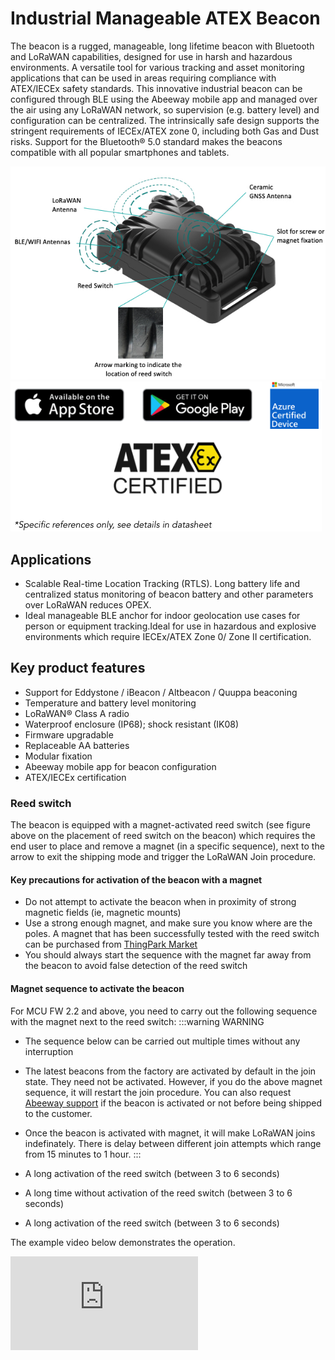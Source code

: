 # Industrial Manageable ATEX Beacon

The beacon is a rugged, manageable, long lifetime beacon with Bluetooth and
LoRaWAN capabilities, designed for use in harsh and hazardous
environments. A versatile tool for various tracking and asset
monitoring applications that can be used in areas requiring
compliance with ATEX/IECEx safety standards. This innovative industrial beacon can be configured through BLE
using the Abeeway mobile app and managed over the air using
any LoRaWAN network, so supervision (e.g. battery level) and
configuration can be centralized. The intrinsically safe design
supports the stringent requirements of IECEx/ATEX zone 0,
including both Gas and Dust risks. Support for the Bluetooth®
5.0 standard makes the beacons compatible with all popular
smartphones and tablets.

<img src="images/CompactTrackerPlacement.jpg" border="0" />
<img src="images/image_azure_certification.png" border="0" />

## Applications
- Scalable Real-time Location Tracking (RTLS). Long battery life and centralized status monitoring of
beacon battery and other parameters over LoRaWAN reduces OPEX.
- Ideal manageable BLE anchor for indoor geolocation use cases for person or equipment tracking.Ideal
for use in hazardous and explosive environments which require IECEx/ATEX Zone 0/ Zone II certification.

## Key product features
- Support for Eddystone / iBeacon / Altbeacon / Quuppa beaconing
- Temperature and battery level monitoring
- LoRaWAN® Class A radio
- Waterproof enclosure (IP68); shock resistant (IK08)
- Firmware upgradable
- Replaceable AA batteries
- Modular fixation
- Abeeway mobile app for beacon configuration
- ATEX/IECEx certification

### Reed switch
The beacon is equipped with a magnet-activated reed switch (see figure above on the placement of reed switch on the beacon) which requires the end user to place and remove a magnet (in a specific sequence), next to the arrow to exit the shipping mode and trigger the LoRaWAN Join procedure.

#### Key precautions for activation of the beacon with a magnet
* Do not attempt to activate the beacon when in proximity of strong magnetic fields (ie, magnetic mounts)
* Use a strong enough magnet, and make sure you know where are the poles. A magnet that has been successfully tested with the reed switch can be purchased from [ThingPark Market](https://market.thingpark.com/abeeway-compact-tracker-magnets-reed-switch.html)
* You should always start the sequence with the magnet far away from the beacon to avoid false detection of the reed switch

#### Magnet sequence to activate the beacon
For MCU FW 2.2 and above, you need to carry out the following sequence with the magnet next to the reed switch:
:::warning WARNING
* The sequence below can be carried out multiple times without any interruption
* The latest beacons from the factory are activated by default in the join state. They need not be activated. However, if you do the above magnet sequence, it will restart the join procedure. You can also request [Abeeway support](../../../D-Reference/FAQ_R/) if the beacon is activated or not before being shipped to the customer.
* Once the beacon is activated with magnet, it will make LoRaWAN joins indefinately. There is delay between different join attempts which range from 15 minutes to 1 hour.
:::

* A long activation of the reed switch (between 3 to 6 seconds)
* A long time without activation of the reed switch (between 3 to 6 seconds)
* A long activation of the reed switch (between 3 to 6 seconds)

The example video below demonstrates the operation.
<html><iframe type="text/html" frameborder="0" allowfullscreen="1" src="https://www.youtube.com/embed/2t8zI3cbfys?" height="150px" width="300px"/></html>

:::warning WARNING
* For more information on the battery lifetime of the beacon, visit [here](../AbeewayDeviceManager_C/PowerConsumption_R)
* For more information on beacon firmware documentation, visit [here](../../documentation-library/AbeewayTrackers_R.md#TrackersRefGuide).
:::


### Standards and certifications

* LoRa Alliance: EU868, US915, AS923, AU915
* Radio: EC, FCC, IC, TELEC
* ATEX zone 0 (ordering option)
  - II 1G Ex ia IIC T4 Ga Ta -20 °C ... +40 °C
  - II 1D Ex ia IIIC T135°C Da Ta -20 °C ... +40 °C
* ATEX zone 2 (ordering option)
  - II 3G Ex ic nA IIC T4 Gc Ta -20 °C ... +40 °C
  - II 3D Ex ic tc IIIB T135°C Dc Ta -20 °C ... +40 °C
* IECEx (ordering option)
  - Ex ia IIC T4 Ga
  - Ex ia IIIC T135°C Da

:::warning WARNING
*  The latest information on certification can be found [here](/D-Reference/DocLibrary_R/AbeewayTrackers_R.md#certifications).
* The beacon is resistant to water but must never be placed either fully/partially submerged in water or under the influence of high pressure water spray jets for significantly long periods of time. To avoid water entering in the casing, the beacon must not be placed upside down. 
* **The warranty of the beacon is avoid if used incorrectly**.
:::

### Datasheet
The datasheet of the beacon can be downloaded from [here](/D-Reference/DocLibrary_R/AbeewayTrackers_R.html#data-sheets).


### Beacon configuration
The beacon can be easily configured using Abeeway tracking app, using CLI over USB or using Abeeway device manager. You can find more information [here](/D-Reference/UseCaseBleBeaconing_R/).
